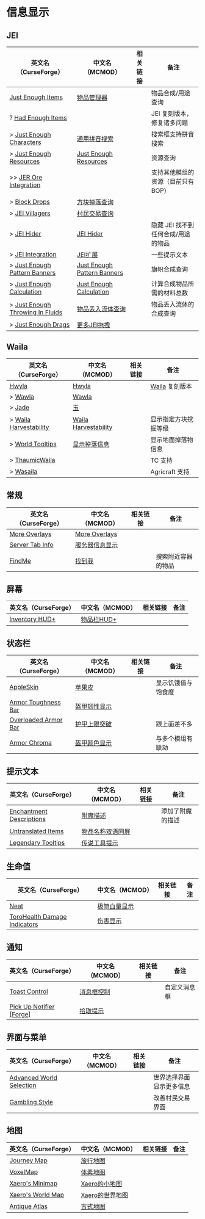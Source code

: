 # 信息显示

## JEI

| 英文名（CurseForge）                                                                                      | 中文名（MCMOD）                                                     | 相关链接 | 备注                               |
| --------------------------------------------------------------------------------------------------------- | ------------------------------------------------------------------- | -------- | ---------------------------------- |
| [Just Enough Items](https://www.curseforge.com/minecraft/mc-mods/jei)                                     | [物品管理器](https://www.mcmod.cn/class/459.html)                   |          | 物品合成/用途查询                  |
| ? [Had Enough Items](https://www.curseforge.com/minecraft/mc-mods/had-enough-items)                       |                                                                     |          | JEI 复刻版本，修复诸多问题         |
| > [Just Enough Characters](https://www.curseforge.com/minecraft/mc-mods/just-enough-characters)           | [通用拼音搜索](https://www.mcmod.cn/class/840.html)                 |          | 搜索框支持拼音搜索                 |
| > [Just Enough Resources](https://www.curseforge.com/minecraft/mc-mods/just-enough-resources-jer)         | [Just Enough Resources](https://www.mcmod.cn/class/855.html)        |          | 资源查询                           |
| >> [JER Ore Integration](https://www.curseforge.com/minecraft/mc-mods/jer-ore-integration)                |                                                                     |          | 支持其他模组的资源（目前只有 BOP） |
| > [Block Drops](https://www.curseforge.com/minecraft/mc-mods/block-drops-jei-addon)                       | [方块掉落查询](https://www.mcmod.cn/class/997.html)                 |          |                                    |
| > [JEI Villagers](https://www.curseforge.com/minecraft/mc-mods/jei-villagers)                             | [村民交易查询](https://www.mcmod.cn/class/2143.html)                |          |                                    |
| > [JEI Hider](https://www.curseforge.com/minecraft/mc-mods/jei-hider)                                     | [JEI Hider](https://www.mcmod.cn/class/1754.html)                   |          | 隐藏 JEI 找不到任何合成/用途的物品 |
| > [JEI Integration](https://www.curseforge.com/minecraft/mc-mods/jei-integration)                         | [JEI扩展](https://www.mcmod.cn/class/2077.html)                     |          | 一些提示文本                       |
| > [Just Enough Pattern Banners](https://www.curseforge.com/minecraft/mc-mods/just-enough-pattern-banners) | [Just Enough Pattern Banners](https://www.mcmod.cn/class/1273.html) |          | 旗帜合成查询                       |
| > [Just Enough Calculation](https://www.curseforge.com/minecraft/mc-mods/just-enough-calculation)         | [Just Enough Calculation](https://www.mcmod.cn/class/3643.html)     |          | 计算合成物品所需的材料总数         |
| > [Just Enough Throwing In Fluids](https://www.curseforge.com/minecraft/mc-mods/jetif)                    | [物品丢入流体查询](https://www.mcmod.cn/class/2094.html)            |          | 物品丢入流体的合成查询             |
| > [Just Enough Drags](https://www.curseforge.com/minecraft/mc-mods/just-enough-drags)                     | [更多JEI拖拽](https://www.mcmod.cn/class/3626.html)                 |          |                                    |

## Waila

| 英文名（CurseForge）                                                                        | 中文名（MCMOD）                                             | 相关链接 | 备注                                                                 |
| ------------------------------------------------------------------------------------------- | ----------------------------------------------------------- | -------- | -------------------------------------------------------------------- |
| [Hwyla](https://www.curseforge.com/minecraft/mc-mods/hwyla)                                 | [Hwyla](https://www.mcmod.cn/class/668.html)                |          | [Waila](https://www.curseforge.com/minecraft/mc-mods/waila) 复刻版本 |
| > [Wawla](https://www.curseforge.com/minecraft/mc-mods/wawla-what-are-we-looking-at)        | [Wawla](https://www.mcmod.cn/class/1201.html)               |          |                                                                      |
| > [Jade](https://www.curseforge.com/minecraft/mc-mods/jade)                                 | [玉](https://www.mcmod.cn/class/3482.html)                  |          |                                                                      |
| > [Waila Harvestability](https://www.curseforge.com/minecraft/mc-mods/waila-harvestability) | [Waila Harvestability](https://www.mcmod.cn/class/666.html) |          | 显示指定方块挖掘等级                                                 |
| > [World Tooltips](https://www.curseforge.com/minecraft/mc-mods/world-tooltips)             | [显示掉落信息](https://www.mcmod.cn/class/2682.html)        |          | 显示地面掉落物信息                                                   |
| > [ThaumicWaila](https://www.curseforge.com/minecraft/mc-mods/thaumicwaila)                 |                                                             |          | TC 支持                                                              |
| > [Wasaila](https://www.curseforge.com/minecraft/mc-mods/wasaila)                           |                                                             |          | Agricraft 支持                                                       |

## 常规

| 英文名（CurseForge）                                                            | 中文名（MCMOD）                                        | 相关链接 | 备注               |
| ------------------------------------------------------------------------------- | ------------------------------------------------------ | -------- | ------------------ |
| [More Overlays](https://www.curseforge.com/minecraft/mc-mods/more-overlays)     | [More Overlays](https://www.mcmod.cn/class/2597.html)  |          |                    |
| [Server Tab Info](https://www.curseforge.com/minecraft/mc-mods/server-tab-info) | [服务器信息显示](https://www.mcmod.cn/class/2717.html) |          |                    |
| [FindMe](https://www.curseforge.com/minecraft/mc-mods/findme)                   | [找到我](https://www.mcmod.cn/class/2156.html)         |          | 搜索附近容器的物品 |

## 屏幕

| 英文名（CurseForge）                                                               | 中文名（MCMOD）                                    | 相关链接 | 备注 |
| ---------------------------------------------------------------------------------- | -------------------------------------------------- | -------- | ---- |
| [Inventory HUD+](https://www.curseforge.com/minecraft/mc-mods/inventory-hud-forge) | [物品栏HUD+](https://www.mcmod.cn/class/3395.html) |          |      |

## 状态栏

| 英文名（CurseForge）                                                                      | 中文名（MCMOD）                                      | 相关链接 | 备注               |
| ----------------------------------------------------------------------------------------- | ---------------------------------------------------- | -------- | ------------------ |
| [AppleSkin](https://www.curseforge.com/minecraft/mc-mods/appleskin)                       | [苹果皮](https://www.mcmod.cn/class/744.html)        |          | 显示饥饿值与饱食度 |
| [Armor Toughness Bar](https://www.curseforge.com/minecraft/mc-mods/armor-toughness-bar)   | [盔甲韧性显示](https://www.mcmod.cn/class/2964.html) |          |                    |
| [Overloaded Armor Bar](https://www.curseforge.com/minecraft/mc-mods/overloaded-armor-bar) | [护甲上限突破](https://www.mcmod.cn/class/3131.html) |          | 跟上面差不多       |
| [Armor Chroma](https://www.curseforge.com/minecraft/mc-mods/armor-chroma)                 | [盔甲颜色显示](https://www.mcmod.cn/class/3164.html) |          | 与多个模组有联动   |

## 提示文本

| 英文名（CurseForge）                                                                              | 中文名（MCMOD）                                          | 相关链接 | 备注             |
| ------------------------------------------------------------------------------------------------- | -------------------------------------------------------- | -------- | ---------------- |
| [Enchantment Descriptions](https://www.curseforge.com/minecraft/mc-mods/enchantment-descriptions) | [附魔描述](https://www.mcmod.cn/class/1945.html)         |          | 添加了附魔的描述 |
| [Untranslated Items](https://www.curseforge.com/minecraft/mc-mods/untranslated-items)             | [物品名称双语同屏](https://www.mcmod.cn/class/3055.html) |          |                  |
| [Legendary Tooltips](https://www.curseforge.com/minecraft/mc-mods/legendary-tooltips)             | [传说工具提示](https://www.mcmod.cn/class/5396.html)     |          |                  |

## 生命值

| 英文名（CurseForge）                                                                                      | 中文名（MCMOD）                                     | 相关链接 | 备注 |
| --------------------------------------------------------------------------------------------------------- | --------------------------------------------------- | -------- | ---- |
| [Neat](https://www.curseforge.com/minecraft/mc-mods/neat)                                                 | [极简血量显示](https://www.mcmod.cn/class/619.html) |          |      |
| [ToroHealth Damage Indicators](https://www.curseforge.com/minecraft/mc-mods/torohealth-damage-indicators) | [伤害显示](https://www.mcmod.cn/class/1015.html)    |          |      |

## 通知

| 英文名（CurseForge）                                                                      | 中文名（MCMOD）                                    | 相关链接 | 备注         |
| ----------------------------------------------------------------------------------------- | -------------------------------------------------- | -------- | ------------ |
| [Toast Control](https://www.curseforge.com/minecraft/mc-mods/toast-control)               | [消息框控制](https://www.mcmod.cn/class/1758.html) |          | 自定义消息框 |
| [Pick Up Notifier [Forge]](https://www.curseforge.com/minecraft/mc-mods/pick-up-notifier) | [拾取提示](https://www.mcmod.cn/class/5216.html)   |          |              |

## 界面与菜单

| 英文名（CurseForge）                                                                              | 中文名（MCMOD） | 相关链接 | 备注                     |
| ------------------------------------------------------------------------------------------------- | --------------- | -------- | ------------------------ |
| [Advanced World Selection](https://www.curseforge.com/minecraft/mc-mods/advanced-world-selection) |                 |          | 世界选择界面显示更多信息 |
| [Gambling Style](https://www.curseforge.com/minecraft/mc-mods/gambling-style)                     |                 |          | 改善村民交易界面         |

## 地图

| 英文名（CurseForge）                                                               | 中文名（MCMOD）                                         | 相关链接 | 备注 |
| ---------------------------------------------------------------------------------- | ------------------------------------------------------- | -------- | ---- |
| [Journey Map](https://www.curseforge.com/minecraft/mc-mods/journeymap)             | [旅行地图](https://www.mcmod.cn/class/198.html)         |          |      |
| [VoxelMap](https://www.curseforge.com/minecraft/mc-mods/voxelmap)                  | [体素地图](https://www.mcmod.cn/class/981.html)         |          |      |
| [Xaero's Minimap](https://www.curseforge.com/minecraft/mc-mods/xaeros-minimap)     | [Xaero的小地图](https://www.mcmod.cn/class/1701.html)   |          |      |
| [Xaero's World Map](https://www.curseforge.com/minecraft/mc-mods/xaeros-world-map) | [Xaero的世界地图](https://www.mcmod.cn/class/1483.html) |          |      |
| [Antique Atlas](https://www.curseforge.com/minecraft/mc-mods/antique-atlas)        | [古式地图](https://www.mcmod.cn/class/1308.html)        |          |      |
